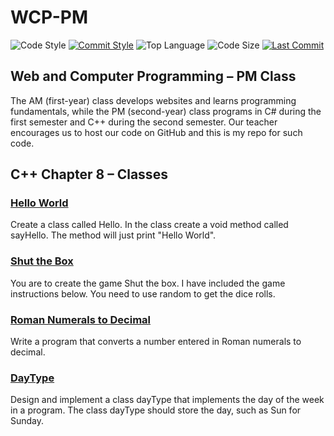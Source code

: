 # WCP-PM

![Code Style](https://img.shields.io/badge/code_style-VS_Code-blue.svg?style=flat)
[![Commit Style](https://img.shields.io/badge/commit_style-gitmoji-yellow.svg?style=flat)](https://gitmoji.carloscuesta.me/)
![Top Language](https://img.shields.io/github/languages/top/evaneliasyoung/wcp-pm.svg?style=flat)
![Code Size](https://img.shields.io/github/languages/code-size/evaneliasyoung/wcp-pm.svg?style=flat)
[![Last Commit](https://img.shields.io/github/last-commit/evaneliasyoung/wcp-pm.svg?style=flat)](https://github.com/evaneliasyoung/wcp-pm/commit/master)

## Web and Computer Programming &ndash; PM Class
The AM (first-year) class develops websites and learns programming fundamentals, while the PM (second-year) class programs in C# during the first semester and C++ during the second semester. Our teacher encourages us to host our code on GitHub and this is my repo for such code.

## C++ Chapter 8 &ndash; Classes
### [Hello World](hello)
Create a class called Hello. In the class create a void method called sayHello. The method will just print "Hello World".
### [Shut the Box](ShutTheBox)
You are to create the game Shut the box. I have included the game instructions below. You need to use random to get the dice rolls.
### [Roman Numerals to Decimal](roman)
Write a program that converts a number entered in Roman numerals to decimal.
### [DayType](daytype)
Design and implement a class dayType that implements the day of the week in a program. The class dayType should store the day, such as Sun for Sunday.
